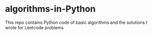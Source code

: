 # algorithms-in-Python
This repo contains Python code of basic algorithms and the solutions I wrote for Leetcode problems
